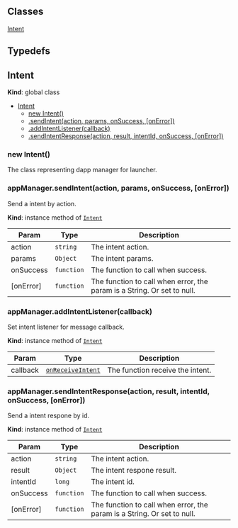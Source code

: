 ## Classes

<dl>
<dt><a href="#Intent">Intent</a></dt>
<dd></dd>
</dl>

## Typedefs

<a name="Intent"></a>

## Intent
**Kind**: global class

* [Intent](#Intent)
    * [new Intent()](#new_Intent_new)
    * [.sendIntent(action, params, onSuccess, [onError])](#Intent+sendIntent)
    * [.addIntentListener(callback)](#Intent+addIntentListener)
    * [.sendIntentResponse(action, result, intentId, onSuccess, [onError])](#Intent+sendIntentResponse)

<a name="new_Intent_new"></a>

### new Intent()
The class representing dapp manager for launcher.


<a name="Intent+sendIntent"></a>

### appManager.sendIntent(action, params, onSuccess, [onError])
Send a intent by action.

**Kind**: instance method of [<code>Intent</code>](#Intent)

| Param | Type | Description |
| --- | --- | --- |
| action | <code>string</code> | The intent action. |
| params | <code>Object</code> | The intent params. |
| onSuccess | <code>function</code> | The function to call when success. |
| [onError] | <code>function</code> | The function to call when error, the param is a String. Or set to null. |

<a name="Intent+addIntentListener"></a>

### appManager.addIntentListener(callback)
Set intent listener for message callback.

**Kind**: instance method of [<code>Intent</code>](#Intent)

| Param | Type | Description |
| --- | --- | --- |
| callback | [<code>onReceiveIntent</code>](#onReceiveIntent) | The function receive the intent. |

<a name="Intent+sendIntentResponse"></a>

### appManager.sendIntentResponse(action, result, intentId, onSuccess, [onError])
Send a intent respone by id.

**Kind**: instance method of [<code>Intent</code>](#Intent)

| Param | Type | Description |
| --- | --- | --- |
| action | <code>string</code> | The intent action. |
| result | <code>Object</code> | The intent respone result. |
| intentId | <code>long</code> | The intent id. |
| onSuccess | <code>function</code> | The function to call when success. |
| [onError] | <code>function</code> | The function to call when error, the param is a String. Or set to null. |

